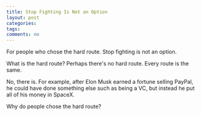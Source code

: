 ```yaml
---
title: Stop Fighting Is Not an Option
layout: post
categories:
tags:
comments: no
---
```


For people who chose the hard route. Stop fighting is not an option. 

What is the hard route? Perhaps there's no hard route. Every route is the same.

No, there is. For example, after Elon Musk earned a fortune selling PayPal, he could have done something else such as being a VC, but instead he put all of his money in SpaceX. 

Why do people chose the hard route? 

